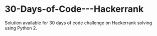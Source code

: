 # 30-Days-of-Code---Hackerrank

Solution available for 30 days of code challenge on Hackerrank solving using Python 2.
